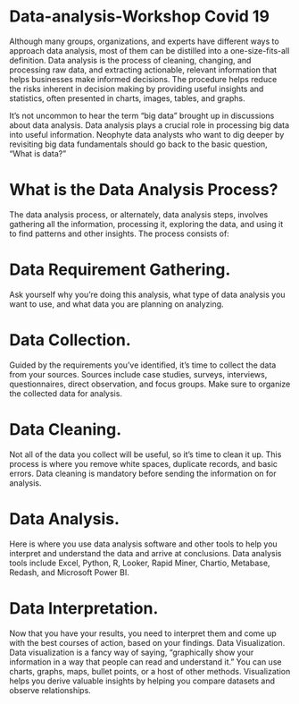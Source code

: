 # Data-analysis-Workshop Covid 19 
Although many groups, organizations, and experts have different ways to approach data analysis, most of them can be distilled into a one-size-fits-all definition. Data analysis is the process of cleaning, changing, and processing raw data, and extracting actionable, relevant information that helps businesses make informed decisions. The procedure helps reduce the risks inherent in decision making by providing useful insights and statistics, often presented in charts, images, tables, and graphs.

It’s not uncommon to hear the term “big data” brought up in discussions about data analysis. Data analysis plays a crucial role in processing big data into useful information. Neophyte data analysts who want to dig deeper by revisiting big data fundamentals should go back to the basic question, “What is data?”
# What is the Data Analysis Process?
The data analysis process, or alternately, data analysis steps, involves gathering all the information, processing it, exploring the data, and using it to find patterns and other insights. The process consists of:

# Data Requirement Gathering.
Ask yourself why you’re doing this analysis, what type of data analysis you want to use, and what data you are planning on analyzing.
# Data Collection. 
Guided by the requirements you’ve identified, it’s time to collect the data from your sources. Sources include case studies, surveys, interviews, questionnaires, direct observation, and focus groups. Make sure to organize the collected data for analysis.
# Data Cleaning. 
Not all of the data you collect will be useful, so it’s time to clean it up. This process is where you remove white spaces, duplicate records, and basic errors. Data cleaning is mandatory before sending the information on for analysis.
# Data Analysis. 
Here is where you use data analysis software and other tools to help you interpret and understand the data and arrive at conclusions. Data analysis tools include Excel, Python, R, Looker, Rapid Miner, Chartio, Metabase, Redash, and Microsoft Power BI.
# Data Interpretation. 
Now that you have your results, you need to interpret them and come up with the best courses of action, based on your findings.
Data Visualization. Data visualization is a fancy way of saying, “graphically show your information in a way that people can read and understand it.” You can use charts, graphs, maps, bullet points, or a host of other methods. Visualization helps you derive valuable insights by helping you compare datasets and observe relationships. 

